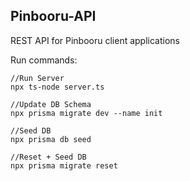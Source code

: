 ## Pinbooru-API
REST API for Pinbooru client applications

Run commands:
```console
//Run Server
npx ts-node server.ts

//Update DB Schema
npx prisma migrate dev --name init

//Seed DB 
npx prisma db seed 

//Reset + Seed DB
npx prisma migrate reset
```